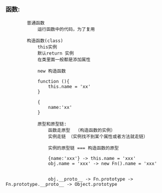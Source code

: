  ### 函数:
            普通函数
                运行函数中的代码，为了复用

            构造函数(class)
                this实例
                默认return 实例
                在类里面一般都是添加属性

                new 构造函数 

                function (){
                    this.name = 'xx'
                }

                {
                    name:'xx'
                }

                原型和原型链:
                    函数走原型  （构造函数的实例）
                    实例走链 （实例找不到某个属性或者方法就走链）

                    实例的原型链 === 构造函数的原型

                    {name:'xxx'} -> this.name = 'xxx'
                    obj.name = 'xxx' -> new Fn().name = 'xxx'


                    obj.__proto__ -> Fn.prototype -> Fn.prototype.__proto__ -> Object.prototype